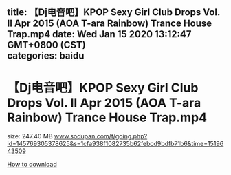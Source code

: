 
title: 【Dj电音吧】KPOP Sexy Girl Club Drops Vol. II Apr 2015 (AOA T-ara Rainbow) Trance House Trap.mp4
date: Wed Jan 15 2020 13:12:47 GMT+0800 (CST)    
categories: baidu
---

# 【Dj电音吧】KPOP Sexy Girl Club Drops Vol. II Apr 2015 (AOA T-ara Rainbow) Trance House Trap.mp4
size: 247.40 MB
 www.sodupan.com/t/going.php?id=145769305378625&s=1cfa938f1082735b62febcd9bdfb71b6&time=1519643509
 

[How to download](https://bpcam.bemobtrk.com/go/2ceec3aa-1ca2-46d6-b9ff-aaa5c184517c?jno=107)
